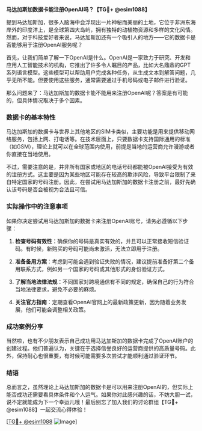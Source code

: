 **马达加斯加数据卡能注册OpenAI吗？【TG💪+ @esim1088】**

提到马达加斯加，很多人脑海中会浮现出一片神秘而美丽的土地，它位于非洲东海岸外的印度洋上，是全球第四大岛屿，拥有独特的动植物资源和多样的文化风情。然而，对于科技爱好者来说，马达加斯加还有一个吸引人的地方——它的数据卡是否能够用于注册OpenAI服务呢？

首先，让我们简单了解一下OpenAI是什么。OpenAI是一家致力于研究、开发和应用人工智能技术的机构，它推出了许多令人瞩目的产品，比如大名鼎鼎的GPT系列语言模型。这些模型可以帮助用户完成各种任务，从生成文本到解答问题，几乎无所不能。但要使用这些服务，通常需要通过手机号码或电子邮件进行验证。

那么问题来了：马达加斯加的数据卡能不能用来注册OpenAI呢？答案是有可能的，但具体情况取决于多个因素。

### 数据卡的基本特性

马达加斯加的数据卡与世界上其他地区的SIM卡类似，主要功能是用来提供移动网络服务，包括上网、打电话等。在技术层面上，只要数据卡支持国际通用的标准（如GSM），理论上就可以在全球范围内使用，前提是当地的运营商允许漫游或者你直接在当地使用。

不过，需要注意的是，并非所有国家或地区的电话号码都能被OpenAI接受为有效的注册方式。这主要是因为某些地区可能存在较高的欺诈风险，导致平台限制了来自特定国家的号码注册。因此，在尝试用马达加斯加的数据卡注册之前，最好先确认该号码是否会被视为合法且可信。

### 实际操作中的注意事项

如果你决定尝试用马达加斯加的数据卡来注册OpenAI账号，请务必遵循以下步骤：

1. **检查号码有效性**：确保你的号码是真实有效的，并且可以正常接收短信验证码。有时候，新购买的号码可能尚未激活，无法立即用于注册。
   
2. **准备备用方案**：考虑到可能会遇到验证失败的情况，建议提前准备好第二个备用联系方式，例如另一个国家的号码或其他形式的身份验证方式。

3. **了解当地法律法规**：不同国家对跨境通信有不同的规定，确保自己的行为符合当地法律要求，避免不必要的麻烦。

4. **关注官方指南**：定期查看OpenAI官网上的最新政策更新，因为随着业务发展，他们可能会调整相关政策。

### 成功案例分享

当然啦，也有不少朋友表示自己成功用马达加斯加的数据卡完成了OpenAI账户的创建过程。他们普遍认为，关键在于选择信誉良好的运营商提供的高质量号码。此外，保持耐心也很重要，有时候可能需要多次尝试才能顺利通过验证环节。

### 结语

总而言之，虽然理论上马达加斯加的数据卡是可以用来注册OpenAI的，但实际上能否成功还需要看具体条件和个人运气。如果你对此感兴趣的话，不妨大胆一试，说不定就能成为下一个幸运儿哦！最后别忘了加入我们的讨论群组【TG💪+ @esim1088】一起交流心得体验！

[[TG💪+ @esim1088](https://t.me/s/esim1088) ![Image](https://i.postimg.cc/4NQfJmqS/Snipaste-2025-05-13-00-14-12.png)]